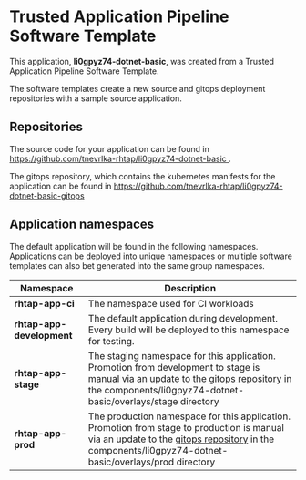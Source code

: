 # Trusted Application Pipeline Software Template

This application, **li0gpyz74-dotnet-basic**, was created from a Trusted Application Pipeline Software Template.

The software templates create a new source and gitops deployment repositories with a sample source application. 

## Repositories

The source code for your application can be found in [https://github.com/tnevrlka-rhtap/li0gpyz74-dotnet-basic ](https://github.com/tnevrlka-rhtap/li0gpyz74-dotnet-basic ).
 
The gitops repository, which contains the kubernetes manifests for the application can be found in 
[https://github.com/tnevrlka-rhtap/li0gpyz74-dotnet-basic-gitops ](https://github.com/tnevrlka-rhtap/li0gpyz74-dotnet-basic-gitops ) 

## Application namespaces 

The default application will be found in the following namespaces. Applications can be deployed into unique namespaces or multiple software templates can also bet generated into the same group namespaces.  

|  Namespace   |  Description   |  
| -------- | -------- |
| **rhtap-app-ci** | The namespace used for CI workloads |
| **rhtap-app-development** | The default application during development. Every build will be deployed to this namespace for testing. |
| **rhtap-app-stage** | The staging namespace for this application. Promotion from development to stage is manual via an update to the [gitops repository](https://github.com/tnevrlka-rhtap/li0gpyz74-dotnet-basic-gitops ) in the components/li0gpyz74-dotnet-basic/overlays/stage directory |
| **rhtap-app-prod** | The production namespace for this application. Promotion from stage to production is manual via an update to the [gitops repository](https://github.com/tnevrlka-rhtap/li0gpyz74-dotnet-basic-gitops ) in the components/li0gpyz74-dotnet-basic/overlays/prod directory |